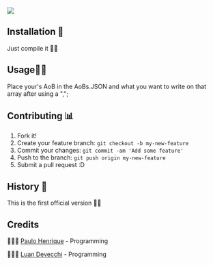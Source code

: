 <img src="https://i.imgur.com/edLO7YM.png">


## Installation 🤷‍ 

Just compile it 🙌🏼

## Usage👦🏻

Place your's AoB in the AoBs.JSON and what you want to write on that array after using a ",";

## Contributing 📊
1. Fork it!
2. Create your feature branch: `git checkout -b my-new-feature`
3. Commit your changes: `git commit -am 'Add some feature'`
4. Push to the branch: `git push origin my-new-feature`
5. Submit a pull request :D
## History 🌈

This is the first official version 🏇🏻

## Credits

👨🏻‍💻 [Paulo Henrique](https://github.com/paulohenriquesn/)  - Programming

👨🏻‍💻 [Luan Devecchi](https://github.com/LuanDevecchi) - Programming
